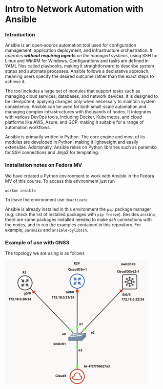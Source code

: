 # Intro to Network Automation with Ansible

### Introduction
Ansible is an open-source automation tool used for configuration management, application deployment, and infrastructure orchestration. *It operates **without requiring agents** on the managed systems*, using SSH for Linux and WinRM for Windows. Configurations and tasks are defined in YAML files called playbooks, making it straightforward to describe system states and automate processes. Ansible follows a declarative approach, meaning users specify the desired outcome rather than the exact steps to achieve it.

The tool includes a large set of modules that support tasks such as managing cloud services, databases, and network devices. It is designed to be idempotent, applying changes only when necessary to maintain system consistency. Ansible can be used for both small-scale automation and managing complex infrastructures with thousands of nodes. It integrates with various DevOps tools, including Docker, Kubernetes, and cloud platforms like AWS, Azure, and GCP, making it suitable for a range of automation workflows.

Ansible is primarily written in Python. The core engine and most of its modules are developed in Python, making it lightweight and easily extensible. Additionally, Ansible relies on Python libraries such as paramiko for SSH connections and Jinja2 for templating.

### Installation notes on Fedora MV

We have created a Python environment to work with Ansible in the Fedora MV of this course. To access this environment just run 
```
workon ansible
```
To leave the environment use `deactivate`. 

Ansible is already installed in this environment the `pip` package manager (e.g. check the list of installed packages with `pip freeze`). Besides `ansible`, there are some packages installed needed to make _ssh_ connections with the nodes, and to run the examples contained in this repository. For example, `paramiko` and `ansible-pylibssh`.




### Example of use with GNS3
The topology we are using is as follows

<img src='figs/MIREDans.jpg' width='470'>

